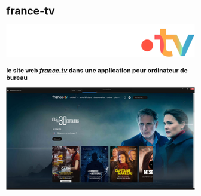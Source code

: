 # france-tv

![france-tv](./images/france-tv-white.svg)

### le site web [__***france.tv***__](https://www.france.tv/) dans une application pour ordinateur de bureau

![capture application](./images/Capture.png)